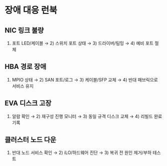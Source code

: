 # 장애 대응 런북

## NIC 링크 불량
1) 포트 LED/케이블 → 2) 스위치 포트 상태 → 3) 드라이버/팀밍 → 4) 예비 포트 절체

## HBA 경로 장애
1) MPIO 상태 → 2) SAN 포트/로그 → 3) 케이블/SFP 교체 → 4) 반대 패브릭으로 서비스 유지

## EVA 디스크 고장
1) 알람 확인 → 2) 재구성 진행 모니터 → 3) 동일 규격 디스크 교체 → 4) 리빌드 완료 기록

## 클러스터 노드 다운
1) 반대 노드 서비스 확인 → 2) iLO/하드웨어 진단 → 3) 복귀 전 원인 제거/부하 테스트